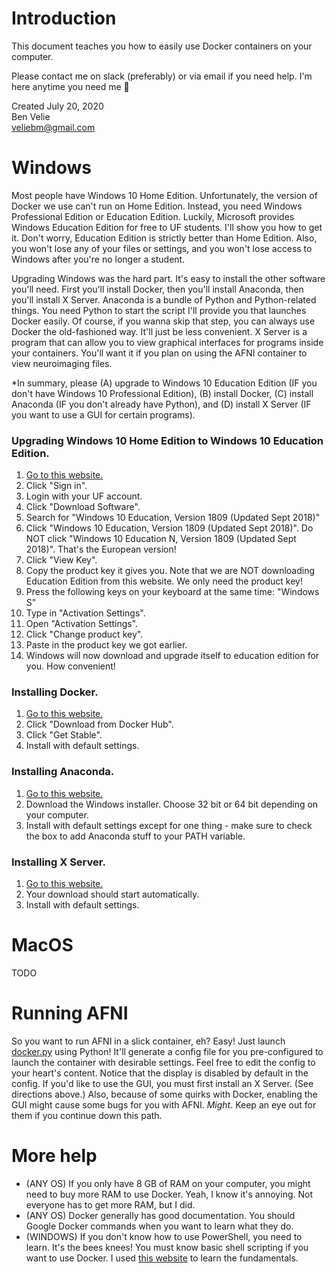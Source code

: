 # Introduction

This document teaches you how to easily use Docker containers on your computer.

Please contact me on slack (preferably) or via email if you need help. I'm here anytime you need me 🙂

Created July 20, 2020  
Ben Velie  
veliebm@gmail.com


# Windows

Most people have Windows 10 Home Edition. Unfortunately, the version of Docker we use can't run on Home Edition. Instead, you need Windows Professional Edition or Education Edition. Luckily, Microsoft provides Windows Education Edition for free to UF students. I'll show you how to get it. Don't worry, Education Edition is strictly better than Home Edition. Also, you won't lose any of your files or settings, and you won't lose access to Windows after you're no longer a student.

Upgrading Windows was the hard part. It's easy to install the other software you'll need. First you'll install Docker, then you'll install Anaconda, then you'll install X Server. Anaconda is a bundle of Python and Python-related things. You need Python to start the script I'll provide you that launches Docker easily. Of course, if you wanna skip that step, you can always use Docker the old-fashioned way. It'll just be less convenient. X Server is a program that can allow you to view graphical interfaces for programs inside your containers. You'll want it if you plan on using the AFNI container to view neuroimaging files.

*In summary, please (A) upgrade to Windows 10 Education Edition (IF you don't have Windows 10 Professional Edition), (B) install Docker, (C) install Anaconda (IF you don't already have Python), and (D) install X Server (IF you want to use a GUI for certain programs).

### Upgrading Windows 10 Home Edition to Windows 10 Education Edition.

1) [Go to this website.](https://azureforeducation.microsoft.com/devtools)
2) Click "Sign in".
3) Login with your UF account.
4) Click "Download Software".
5) Search for "Windows 10 Education, Version 1809 (Updated Sept 2018)"
6) Click "Windows 10 Education, Version 1809 (Updated Sept 2018)". Do NOT click "Windows 10 Education N, Version 1809 (Updated Sept 2018)". That's the European version!
7) Click "View Key".
8) Copy the product key it gives you. Note that we are NOT downloading Education Edition from this website. We only need the product key!
9) Press the following keys on your keyboard at the same time: "Windows S"
10) Type in "Activation Settings".
11) Open "Activation Settings".
12) Click "Change product key".
13) Paste in the product key we got earlier.
14) Windows will now download and upgrade itself to education edition for you. How convenient!

### Installing Docker.

1) [Go to this website.](https://docs.docker.com/docker-for-windows/install/)
2) Click "Download from Docker Hub".
3) Click "Get Stable".
4) Install with default settings.

### Installing Anaconda.
1) [Go to this website.](https://www.anaconda.com/products/individual)
2) Download the Windows installer. Choose 32 bit or 64 bit depending on your computer.
3) Install with default settings except for one thing - make sure to check the box to add Anaconda stuff to your PATH variable.

### Installing X Server.

1) [Go to this website.](https://sourceforge.net/projects/vcxsrv/files/latest/download) 
2) Your download should start automatically.
3) Install with default settings.

# MacOS
TODO

# Running AFNI

So you want to run AFNI in a slick container, eh? Easy! Just launch [docker.py](docker.py) using Python! It'll generate a config file for you pre-configured to launch the container with desirable settings. Feel free to edit the config to your heart's content. Notice that the display is disabled by default in the config. If you'd like to use the GUI, you must first install an X Server. (See directions above.) Also, because of some quirks with Docker, enabling the GUI might cause some bugs for you with AFNI. *Might*. Keep an eye out for them if you continue down this path.

# More help

- (ANY OS) If you only have 8 GB of RAM on your computer, you might need to buy more RAM to use Docker. Yeah, I know it's annoying. Not everyone has to get more RAM, but I did.
- (ANY OS) Docker generally has good documentation. You should Google Docker commands when you want to learn what they do.
- (WINDOWS) If you don't know how to use PowerShell, you need to learn. It's the bees knees! You must know basic shell scripting if you want to use Docker. I used [this website](https://learnpythonthehardway.org/python3/appendixa.html) to learn the fundamentals.
